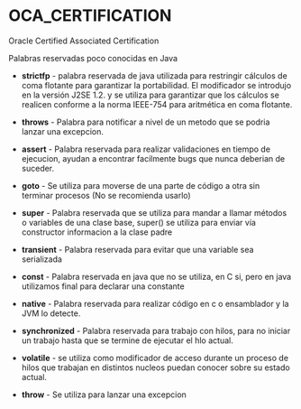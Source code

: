 # OCA_CERTIFICATION
Oracle Certified Associated Certification

Palabras reservadas poco conocidas en Java



* **strictfp** -  palabra reservada de java utilizada para restringir cálculos de coma flotante para garantizar la portabilidad. El modificador se introdujo en la versión J2SE 1.2. y se utiliza para  garantizar que los cálculos se realicen conforme a la norma IEEE-754 para aritmética en coma flotante. 
  

* **throws** - Palabra para notificar a nivel de un metodo que se podria lanzar una excepcion.
  

* **assert** - Palabra reservada para realizar validaciones en tiempo de ejecucion, ayudan a encontrar facilmente bugs que nunca deberian de suceder.
  

* **goto** - Se utiliza para moverse de una parte de código a otra sin terminar procesos (No se recomienda usarlo)
  

* **super** - Palabra reservada que se utiliza para mandar a llamar métodos o variables de una clase base, super() se utiliza para enviar vía constructor informacion a la clase padre
  

* **transient** - Palabra reservada para evitar que una variable sea serializada
  

* **const** - Palabra reservada en java que no se utiliza, en C si, pero en java utilizamos final para declarar una constante
  

* **native** - Palabra reservada para realizar código en c o ensamblador y la JVM lo detecte.
  

* **synchronized** - Palabra reservada para trabajo con hilos, para no iniciar un trabajo hasta que se termine de ejecutar el hlo actual.
  

* **volatile** - se utiliza como modificador de acceso durante un proceso de hilos que trabajan en distintos nucleos puedan conocer sobre su estado actual.
  

* **throw** - Se utiliza para lanzar una excepcion

  


